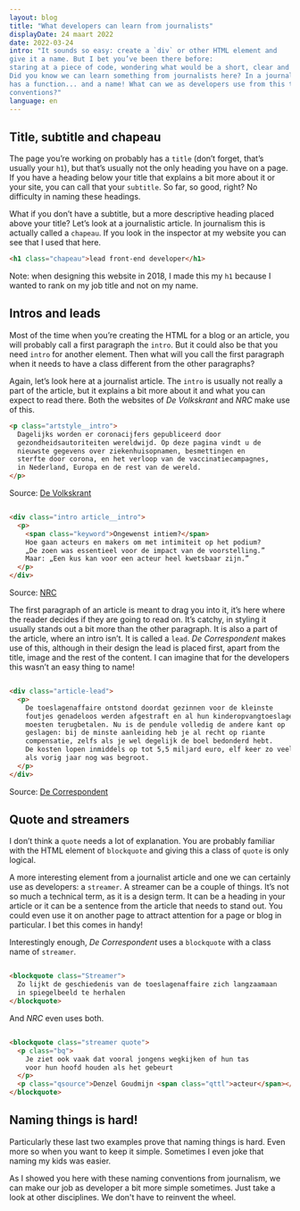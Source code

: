 ```yaml
---
layout: blog
title: "What developers can learn from journalists"
displayDate: 24 maart 2022
date: 2022-03-24
intro: "It sounds so easy: create a `div` or other HTML element and
give it a name. But I bet you’ve been there before: 
staring at a piece of code, wondering what would be a short, clear and descriptive name for your element.
Did you know we can learn something from journalists here? In a journalistic article, almost everything 
has a function... and a name! What can we as developers use from this to improve - or at least simplify - our naming
conventions?"
language: en
---
```


## Title, subtitle and chapeau

The page you’re working on probably has a `title` (don’t forget, that’s usually your `h1`), but that’s usually
not the only heading you have on a page. If you have a heading below your title that explains a bit more about it or
your site, you can call that your `subtitle`. So far, so good, right? No difficulty in naming these headings.

What if you don’t have a subtitle, but a more descriptive heading placed above your title? Let’s look at a
journalistic article. In journalism this is actually called a `chapeau`. If you look in the inspector at my website you
can see that I used that here.

```html
<h1 class="chapeau">lead front-end developer</h1> 
```

Note: when designing this website in 2018, I made this my `h1` because I wanted to rank on my job title and not on my
name.

## Intros and leads

Most of the time when you’re creating the HTML for a blog or an article, you will probably call a first paragraph
the `intro`. But it could also be that you need `intro` for another element. Then what will you call the first
paragraph when it needs to have a class different from the other paragraphs?

Again, let’s look here at a journalist article. The `intro` is usually not really a part of the article, but it
explains a bit more about it and what you can expect to read there. Both the websites of _De Volkskrant_ and _NRC_ make use of
this.

```html
<p class="artstyle__intro">
  Dagelijks worden er coronacijfers gepubliceerd door 
  gezondheidsautoriteiten wereldwijd. Op deze pagina vindt u de
  nieuwste gegevens over ziekenhuisopnamen, besmettingen en
  sterfte door corona, en het verloop van de vaccinatiecampagnes, 
  in Nederland, Europa en de rest van de wereld.
</p>
```

Source: [De Volkskrant](https://www.volkskrant.nl/nieuws-achtergrond/de-belangrijkste-cijfers-over-corona-in-nederland-europa-en-de-wereld~bf5fec61/)

```html

<div class="intro article__intro">
  <p>
    <span class="keyword">Ongewenst intiem?</span>
    Hoe gaan acteurs en makers om met intimiteit op het podium?
    „De zoen was essentieel voor de impact van de voorstelling.” 
    Maar: „Een kus kan voor een acteur heel kwetsbaar zijn.”
  </p>
</div>
```

Source: [NRC](https://www.nrc.nl/nieuws/2022/03/23/toneelzoen-als-daad-van-emancipatie-of-provocatie-a4104671)

The first paragraph of an article is meant to drag you into it, it’s here where the reader decides if they are going to read
on. It’s catchy, in styling it usually stands out a bit more than the other paragraph. It is also a part of the
article, where an intro isn’t. It is called a `lead`. _De Correspondent_ makes use of this, although in their
design the lead is placed first, apart from the title, image and the rest of the content. I can imagine that for the developers this
wasn’t an easy thing to name!

```html

<div class="article-lead">
  <p>
    De toeslagenaffaire ontstond doordat gezinnen voor de kleinste
    foutjes genadeloos werden afgestraft en al hun kinderopvangtoeslagen
    moesten terugbetalen. Nu is de pendule volledig de andere kant op 
    geslagen: bij de minste aanleiding heb je al recht op riante 
    compensatie, zelfs als je wel degelijk de boel bedonderd hebt. 
    De kosten lopen inmiddels op tot 5,5 miljard euro, elf keer zo veel
    als vorig jaar nog was begroot.
  </p>
</div>
```
Source: [De Correspondent](https://decorrespondent.nl/12987/hoe-de-compensatieregeling-van-de-toeslagenaffaire-gierend-uit-de-hand-loopt/781314790113-098def69)

## Quote and streamers

I don’t think a `quote` needs a lot of explanation. You are probably familiar with the HTML element of `blockquote` and
giving this a class of `quote` is only logical.

A more interesting element from a journalist article and one we can certainly use as developers: a `streamer`. A
streamer can be a couple of things. It’s not so much a technical term, as it is a design term. It can be a heading in your
article or it can be a sentence from the article that needs to stand out. You could even use it on another page to attract
attention for a page or blog in particular. I bet this comes in handy!

Interestingly enough, _De Correspondent_ uses a `blockquote` with a class name of `streamer`.

```html

<blockquote class="Streamer">
  Zo lijkt de geschiedenis van de toeslagenaffaire zich langzaamaan
  in spiegelbeeld te herhalen
</blockquote>
```

And _NRC_ even uses both.

```html

<blockquote class="streamer quote">
  <p class="bq">
    Je ziet ook vaak dat vooral jongens wegkijken of hun tas 
    voor hun hoofd houden als het gebeurt
  </p>
  <p class="qsource">Denzel Goudmijn <span class="qttl">acteur</span></p>
</blockquote>
```

## Naming things is hard!

Particularly these last two examples prove that naming things is hard. Even more so when you want to keep
it simple. Sometimes I even joke that naming my kids was easier. 

As I showed you here with these naming conventions from journalism, we can make our job as developer a bit 
more simple sometimes. Just take a look at other disciplines. We don't have 
to reinvent the wheel.